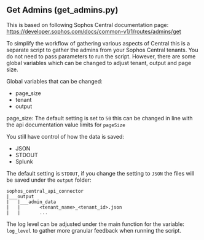## Get Admins (get_admins.py)

This is based on following Sophos Central documentation page: 
https://developer.sophos.com/docs/common-v1/1/routes/admins/get

To simplify the workflow of gathering various aspects of Central this is a separate script to gather the admins from
your Sophos Central tenants. You do not need to pass parameters to run the script. However, there are some global 
variables which can be changed to adjust tenant, output and page size.

Global variables that can be changed:
- page_size
- tenant
- output

page_size:
The default setting is set to `50` this can be changed in line with the api documentation value limits for `pageSize`

You still have control of how the data is saved:
- JSON
- STDOUT
- Splunk

The default setting is `STDOUT`, if you change the setting to `JSON` the files will be saved under the `output` folder:
```
sophos_central_api_connector
|___output
|   |___admin_data
|   |       <tenant_name>_<tenant_id>.json
|   |       ...	
```

The log level can be adjusted under the main function for the variable: `log_level` to gather more granular feedback when
running the script.